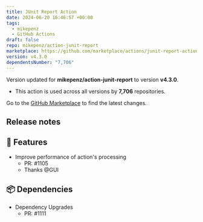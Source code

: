 ```yaml
---
title: JUnit Report Action
date: 2024-06-20 16:46:57 +00:00
tags:
  - mikepenz
  - GitHub Actions
draft: false
repo: mikepenz/action-junit-report
marketplace: https://github.com/marketplace/actions/junit-report-action
version: v4.3.0
dependentsNumber: "7,706"
---
```



Version updated for **mikepenz/action-junit-report** to version **v4.3.0**.
- This action is used across all versions by **7,706** repositories.

Go to the [GitHub Marketplace](https://github.com/marketplace/actions/junit-report-action) to find the latest changes.

## Release notes

## 🚀 Features

- Improve performance of action's processing
   - PR: #1105
   - Thanks @GUI

## 📦 Dependencies

- Dependency Upgrades
   - PR: #1111


